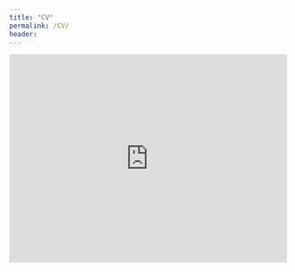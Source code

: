 ```yaml
---
title: "CV"
permalink: /CV/
header:
---
```

<embed src="http://sibamoussa.github.io/images/Siba Moussa_CVFinal.pdf" width="500" height="375" 
 type="application/pdf">

